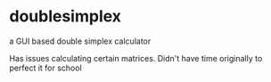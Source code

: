 # doublesimplex
a GUI based double simplex calculator

Has issues calculating certain matrices.  Didn't have time originally to perfect it for school
